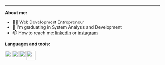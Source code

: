 


* * *

**About me:**
- 🧑‍💻 Web Development Entrepreneur
- 📝 I'm graduating in System Analysis and Development
- 📫 How to reach me: [linkedIn](https://www.linkedin.com/in/oluissena/) or [instagram](https://www.instagram.com/oluissena)



**Languages and tools:**

<img align="left" height="20" src="https://raw.githubusercontent.com/jakeliny/jakeliny/master/images/javascript.png">
<img align="left" height="20" src="https://raw.githubusercontent.com/jakeliny/jakeliny/master/images/nodejs.png">
<img align="left" height="20" src="https://raw.githubusercontent.com/jakeliny/jakeliny/master/images/react.png">
<img align="left" height="30" src="https://raw.githubusercontent.com/jakeliny/jakeliny/master/images/python.png">



